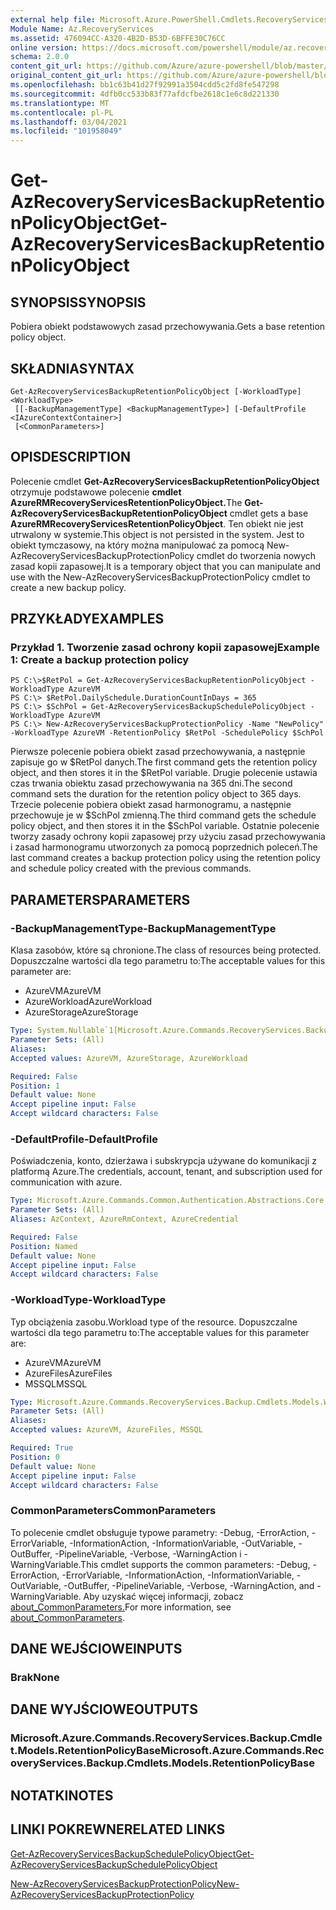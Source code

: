 ```yaml
---
external help file: Microsoft.Azure.PowerShell.Cmdlets.RecoveryServices.Backup.dll-Help.xml
Module Name: Az.RecoveryServices
ms.assetid: 476094CC-A320-4B2D-B53D-6BFFE30C76CC
online version: https://docs.microsoft.com/powershell/module/az.recoveryservices/get-azrecoveryservicesbackupretentionpolicyobject
schema: 2.0.0
content_git_url: https://github.com/Azure/azure-powershell/blob/master/src/RecoveryServices/RecoveryServices/help/Get-AzRecoveryServicesBackupRetentionPolicyObject.md
original_content_git_url: https://github.com/Azure/azure-powershell/blob/master/src/RecoveryServices/RecoveryServices/help/Get-AzRecoveryServicesBackupRetentionPolicyObject.md
ms.openlocfilehash: bb1c63b41d27f92991a3504cdd5c2fd8fe547298
ms.sourcegitcommit: 4dfb0cc533b83f77afdcfbe2618c1e6c8d221330
ms.translationtype: MT
ms.contentlocale: pl-PL
ms.lasthandoff: 03/04/2021
ms.locfileid: "101958049"
---
```

# <span data-ttu-id="35413-101">Get-AzRecoveryServicesBackupRetentionPolicyObject</span><span class="sxs-lookup"><span data-stu-id="35413-101">Get-AzRecoveryServicesBackupRetentionPolicyObject</span></span>

## <span data-ttu-id="35413-102">SYNOPSIS</span><span class="sxs-lookup"><span data-stu-id="35413-102">SYNOPSIS</span></span>
<span data-ttu-id="35413-103">Pobiera obiekt podstawowych zasad przechowywania.</span><span class="sxs-lookup"><span data-stu-id="35413-103">Gets a base retention policy object.</span></span>

## <span data-ttu-id="35413-104">SKŁADNIA</span><span class="sxs-lookup"><span data-stu-id="35413-104">SYNTAX</span></span>

```
Get-AzRecoveryServicesBackupRetentionPolicyObject [-WorkloadType] <WorkloadType>
 [[-BackupManagementType] <BackupManagementType>] [-DefaultProfile <IAzureContextContainer>]
 [<CommonParameters>]
```

## <span data-ttu-id="35413-105">OPIS</span><span class="sxs-lookup"><span data-stu-id="35413-105">DESCRIPTION</span></span>
<span data-ttu-id="35413-106">Polecenie cmdlet **Get-AzRecoveryServicesBackupRetentionPolicyObject** otrzymuje podstawowe polecenie **cmdlet AzureRMRecoveryServicesRetentionPolicyObject.**</span><span class="sxs-lookup"><span data-stu-id="35413-106">The **Get-AzRecoveryServicesBackupRetentionPolicyObject** cmdlet gets a base **AzureRMRecoveryServicesRetentionPolicyObject**.</span></span>
<span data-ttu-id="35413-107">Ten obiekt nie jest utrwalony w systemie.</span><span class="sxs-lookup"><span data-stu-id="35413-107">This object is not persisted in the system.</span></span>
<span data-ttu-id="35413-108">Jest to obiekt tymczasowy, na który można manipulować za pomocą New-AzRecoveryServicesBackupProtectionPolicy cmdlet do tworzenia nowych zasad kopii zapasowej.</span><span class="sxs-lookup"><span data-stu-id="35413-108">It is a temporary object that you can manipulate and use with the New-AzRecoveryServicesBackupProtectionPolicy cmdlet to create a new backup policy.</span></span>

## <span data-ttu-id="35413-109">PRZYKŁADY</span><span class="sxs-lookup"><span data-stu-id="35413-109">EXAMPLES</span></span>

### <span data-ttu-id="35413-110">Przykład 1. Tworzenie zasad ochrony kopii zapasowej</span><span class="sxs-lookup"><span data-stu-id="35413-110">Example 1: Create a backup protection policy</span></span>
```
PS C:\>$RetPol = Get-AzRecoveryServicesBackupRetentionPolicyObject -WorkloadType AzureVM 
PS C:\> $RetPol.DailySchedule.DurationCountInDays = 365
PS C:\> $SchPol = Get-AzRecoveryServicesBackupSchedulePolicyObject -WorkloadType AzureVM 
PS C:\> New-AzRecoveryServicesBackupProtectionPolicy -Name "NewPolicy" -WorkloadType AzureVM -RetentionPolicy $RetPol -SchedulePolicy $SchPol
```

<span data-ttu-id="35413-111">Pierwsze polecenie pobiera obiekt zasad przechowywania, a następnie zapisuje go w $RetPol danych.</span><span class="sxs-lookup"><span data-stu-id="35413-111">The first command gets the retention policy object, and then stores it in the $RetPol variable.</span></span>
<span data-ttu-id="35413-112">Drugie polecenie ustawia czas trwania obiektu zasad przechowywania na 365 dni.</span><span class="sxs-lookup"><span data-stu-id="35413-112">The second command sets the duration for the retention policy object to 365 days.</span></span>
<span data-ttu-id="35413-113">Trzecie polecenie pobiera obiekt zasad harmonogramu, a następnie przechowuje je w $SchPol zmienną.</span><span class="sxs-lookup"><span data-stu-id="35413-113">The third command gets the schedule policy object, and then stores it in the $SchPol variable.</span></span>
<span data-ttu-id="35413-114">Ostatnie polecenie tworzy zasady ochrony kopii zapasowej przy użyciu zasad przechowywania i zasad harmonogramu utworzonych za pomocą poprzednich poleceń.</span><span class="sxs-lookup"><span data-stu-id="35413-114">The last command creates a backup protection policy using the retention policy and schedule policy created with the previous commands.</span></span>

## <span data-ttu-id="35413-115">PARAMETERS</span><span class="sxs-lookup"><span data-stu-id="35413-115">PARAMETERS</span></span>

### <span data-ttu-id="35413-116">-BackupManagementType</span><span class="sxs-lookup"><span data-stu-id="35413-116">-BackupManagementType</span></span>
<span data-ttu-id="35413-117">Klasa zasobów, które są chronione.</span><span class="sxs-lookup"><span data-stu-id="35413-117">The class of resources being protected.</span></span> <span data-ttu-id="35413-118">Dopuszczalne wartości dla tego parametru to:</span><span class="sxs-lookup"><span data-stu-id="35413-118">The acceptable values for this parameter are:</span></span>
- <span data-ttu-id="35413-119">AzureVM</span><span class="sxs-lookup"><span data-stu-id="35413-119">AzureVM</span></span> 
- <span data-ttu-id="35413-120">AzureWorkload</span><span class="sxs-lookup"><span data-stu-id="35413-120">AzureWorkload</span></span>
- <span data-ttu-id="35413-121">AzureStorage</span><span class="sxs-lookup"><span data-stu-id="35413-121">AzureStorage</span></span>

```yaml
Type: System.Nullable`1[Microsoft.Azure.Commands.RecoveryServices.Backup.Cmdlets.Models.BackupManagementType]
Parameter Sets: (All)
Aliases:
Accepted values: AzureVM, AzureStorage, AzureWorkload

Required: False
Position: 1
Default value: None
Accept pipeline input: False
Accept wildcard characters: False
```

### <span data-ttu-id="35413-122">-DefaultProfile</span><span class="sxs-lookup"><span data-stu-id="35413-122">-DefaultProfile</span></span>
<span data-ttu-id="35413-123">Poświadczenia, konto, dzierżawa i subskrypcja używane do komunikacji z platformą Azure.</span><span class="sxs-lookup"><span data-stu-id="35413-123">The credentials, account, tenant, and subscription used for communication with azure.</span></span>

```yaml
Type: Microsoft.Azure.Commands.Common.Authentication.Abstractions.Core.IAzureContextContainer
Parameter Sets: (All)
Aliases: AzContext, AzureRmContext, AzureCredential

Required: False
Position: Named
Default value: None
Accept pipeline input: False
Accept wildcard characters: False
```

### <span data-ttu-id="35413-124">-WorkloadType</span><span class="sxs-lookup"><span data-stu-id="35413-124">-WorkloadType</span></span>
<span data-ttu-id="35413-125">Typ obciążenia zasobu.</span><span class="sxs-lookup"><span data-stu-id="35413-125">Workload type of the resource.</span></span> <span data-ttu-id="35413-126">Dopuszczalne wartości dla tego parametru to:</span><span class="sxs-lookup"><span data-stu-id="35413-126">The acceptable values for this parameter are:</span></span>
- <span data-ttu-id="35413-127">AzureVM</span><span class="sxs-lookup"><span data-stu-id="35413-127">AzureVM</span></span> 
- <span data-ttu-id="35413-128">AzureFiles</span><span class="sxs-lookup"><span data-stu-id="35413-128">AzureFiles</span></span>
- <span data-ttu-id="35413-129">MSSQL</span><span class="sxs-lookup"><span data-stu-id="35413-129">MSSQL</span></span>

```yaml
Type: Microsoft.Azure.Commands.RecoveryServices.Backup.Cmdlets.Models.WorkloadType
Parameter Sets: (All)
Aliases:
Accepted values: AzureVM, AzureFiles, MSSQL

Required: True
Position: 0
Default value: None
Accept pipeline input: False
Accept wildcard characters: False
```

### <span data-ttu-id="35413-130">CommonParameters</span><span class="sxs-lookup"><span data-stu-id="35413-130">CommonParameters</span></span>
<span data-ttu-id="35413-131">To polecenie cmdlet obsługuje typowe parametry: -Debug, -ErrorAction, -ErrorVariable, -InformationAction, -InformationVariable, -OutVariable, -OutBuffer, -PipelineVariable, -Verbose, -WarningAction i -WarningVariable.</span><span class="sxs-lookup"><span data-stu-id="35413-131">This cmdlet supports the common parameters: -Debug, -ErrorAction, -ErrorVariable, -InformationAction, -InformationVariable, -OutVariable, -OutBuffer, -PipelineVariable, -Verbose, -WarningAction, and -WarningVariable.</span></span> <span data-ttu-id="35413-132">Aby uzyskać więcej informacji, zobacz [about_CommonParameters.](http://go.microsoft.com/fwlink/?LinkID=113216)</span><span class="sxs-lookup"><span data-stu-id="35413-132">For more information, see [about_CommonParameters](http://go.microsoft.com/fwlink/?LinkID=113216).</span></span>

## <span data-ttu-id="35413-133">DANE WEJŚCIOWE</span><span class="sxs-lookup"><span data-stu-id="35413-133">INPUTS</span></span>

### <span data-ttu-id="35413-134">Brak</span><span class="sxs-lookup"><span data-stu-id="35413-134">None</span></span>

## <span data-ttu-id="35413-135">DANE WYJŚCIOWE</span><span class="sxs-lookup"><span data-stu-id="35413-135">OUTPUTS</span></span>

### <span data-ttu-id="35413-136">Microsoft.Azure.Commands.RecoveryServices.Backup.Cmdlet.Models.RetentionPolicyBase</span><span class="sxs-lookup"><span data-stu-id="35413-136">Microsoft.Azure.Commands.RecoveryServices.Backup.Cmdlets.Models.RetentionPolicyBase</span></span>

## <span data-ttu-id="35413-137">NOTATKI</span><span class="sxs-lookup"><span data-stu-id="35413-137">NOTES</span></span>

## <span data-ttu-id="35413-138">LINKI POKREWNE</span><span class="sxs-lookup"><span data-stu-id="35413-138">RELATED LINKS</span></span>

[<span data-ttu-id="35413-139">Get-AzRecoveryServicesBackupSchedulePolicyObject</span><span class="sxs-lookup"><span data-stu-id="35413-139">Get-AzRecoveryServicesBackupSchedulePolicyObject</span></span>](./Get-AzRecoveryServicesBackupSchedulePolicyObject.md)

[<span data-ttu-id="35413-140">New-AzRecoveryServicesBackupProtectionPolicy</span><span class="sxs-lookup"><span data-stu-id="35413-140">New-AzRecoveryServicesBackupProtectionPolicy</span></span>](./New-AzRecoveryServicesBackupProtectionPolicy.md)


